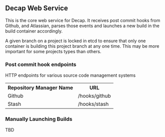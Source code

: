 ## Decap Web Service

This is the core web service for Decap.  It receives post commit
hooks from Github, and Atlassian, parses those events and launches
a new build in the build container accordingly.

A given branch on a project is locked in etcd to ensure that only
one container is building this project branch at any one time.  This
may be more important for some projects types than others.

### Post commit hook endpoints

HTTP endpoints for various source code management systems

<table>
    <tr>
        <th>Repository Manager Name</th>
        <th>URL</th>
    </tr>
    <tr>
        <td>Github</td>
        <td>/hooks/github</td>
    </tr>
    <tr>
        <td>Stash</td>
        <td>/hooks/stash</td>
    </tr>
</table>

### Manually Launching Builds

TBD
